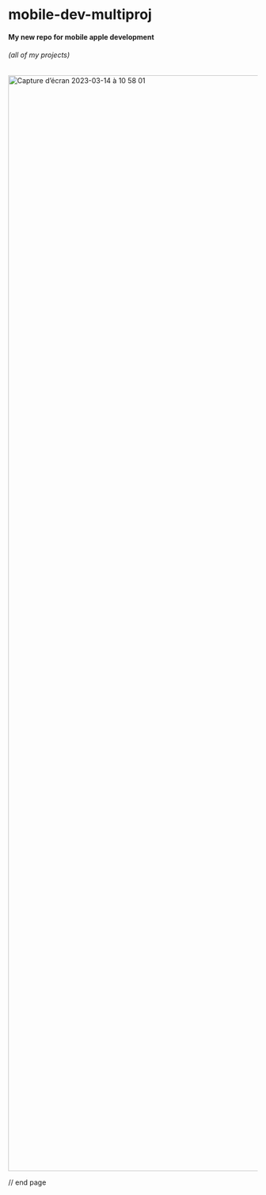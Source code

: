 
  
# mobile-dev-multiproj
#### My new repo for mobile apple development
###### (all of my projects)


<img width="2214" alt="Capture d’écran 2023-03-14 à 10 58 01" src="https://user-images.githubusercontent.com/68735155/224965886-88e32224-3568-49d9-88d2-744dcd006b25.png">





// end page

